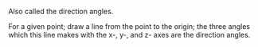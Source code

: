 Also called the direction angles.

For a given point; draw a line from the point to the origin; the three
angles which this line makes with the x-, y-, and z- axes are the
direction angles.
